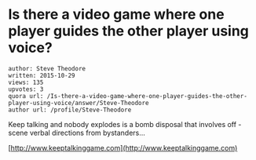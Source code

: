 # Is there a video game where one player guides the other player using voice?

	author: Steve Theodore
	written: 2015-10-29
	views: 135
	upvotes: 3
	quora url: /Is-there-a-video-game-where-one-player-guides-the-other-player-using-voice/answer/Steve-Theodore
	author url: /profile/Steve-Theodore


Keep talking and nobody explodes is a bomb disposal that involves off -scene verbal directions from bystanders...

[http://www.keeptalkinggame.com](http://www.keeptalkinggame.com)


